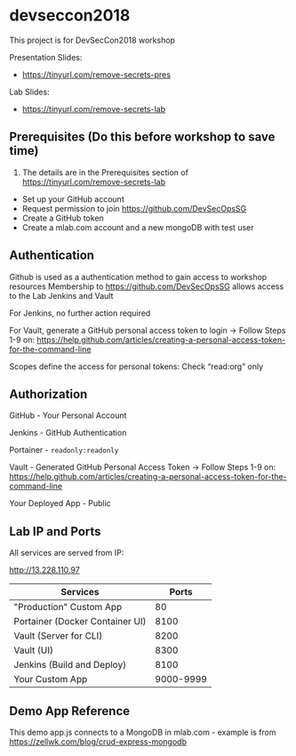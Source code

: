 # devseccon2018

This project is for DevSecCon2018 workshop

Presentation Slides:

 * https://tinyurl.com/remove-secrets-pres

Lab Slides:

 * https://tinyurl.com/remove-secrets-lab

## Prerequisites (Do this before workshop to save time)

1. The details are in the Prerequisites section of https://tinyurl.com/remove-secrets-lab

  * Set up your GitHub account
  * Request permission to join https://github.com/DevSecOpsSG
  * Create a GitHub token
  * Create a mlab.com account and a new mongoDB with test user

## Authentication
Github is used as a authentication method to gain access to workshop resources
Membership to https://github.com/DevSecOpsSG allows access to the Lab Jenkins and Vault

For Jenkins, no further action required

For Vault, generate a GitHub personal access token to login -> Follow Steps 1-9 on: https://help.github.com/articles/creating-a-personal-access-token-for-the-command-line

Scopes define the access for personal tokens: Check “read:org” only

## Authorization

GitHub - Your Personal Account

Jenkins - GitHub Authentication

Portainer - `readonly:readonly`

Vault - Generated GitHub Personal Access Token -> Follow Steps 1-9 on: https://help.github.com/articles/creating-a-personal-access-token-for-the-command-line

Your Deployed App - Public

## Lab IP and Ports

All services are served from IP:

http://13.228.110.97

| Services | Ports |
| --- | --- |
| "Production" Custom App | 80 |
| Portainer (Docker Container UI)| 8100 |
| Vault (Server for CLI) | 8200 |
| Vault (UI) | 8300 |
| Jenkins (Build and Deploy) | 8100 |
| Your Custom App | 9000-9999 |

## Demo App Reference

This demo app.js connects to a MongoDB in mlab.com - example is from https://zellwk.com/blog/crud-express-mongodb
